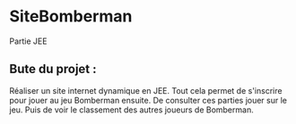 # SiteBomberman
Partie JEE

## Bute du projet :

Réaliser un site internet dynamique en JEE. Tout cela permet de s'inscrire pour jouer au jeu Bomberman ensuite. De consulter ces parties jouer sur le jeu. Puis de voir le classement des autres joueurs de Bomberman.
